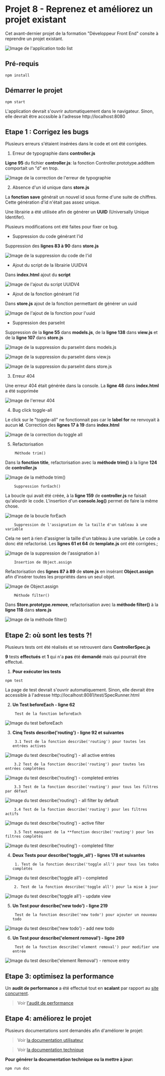 # Projet 8 - Reprenez et améliorez un projet existant

Cet avant-dernier projet de la formation "Développeur Front End" consite à reprendre un projet existant. 

![Image de l'application todo list](./docs/images/todo-welcome.png)

## Pré-requis

```
npm install
```

## Démarrer le projet

```
npm start
```

L'application devrait s'ouvrir automatiquement dans le navigateur. 
Sinon, elle devrait être accssible à l'adresse http://localhost:8080

## Etape 1 : Corrigez les bugs

Plusieurs erreurs s'étaient insérées dans le code et ont été corrigées.

1. Erreur de typographie dans **controller.js**

**Ligne 95** du fichier **controller.js**: la fonction Controller.prototype.addItem comportait un "d" en trop. 

![Image de la correction de l'erreur de typographie](./docs/images/bug_typo_controller.png)

2. Absence d'un id unique dans **store.js**

La **fonction save** générait un nouvel id sous forme d'une suite de chiffres. Cette génération d'id n'était pas assez unique. 

Une librairie a été utilisée afin de générer un **UUID** (Universally Unique Identifer).

Plusieurs modifications ont été faites pour fixer ce bug.

* Suppression du code générant l'id

Suppression des **lignes 83 à 90** dans **store.js**

![Image de la suppression du code de l'id](./docs/images/bug_id_store.png)

* Ajout du script de la librairie UUIDV4

Dans **index.html** ajout du **script**

![Image de l'ajout du script UUIDV4](./docs/images/script_UUIDV4.png)

* Ajout de la fonction générant l'id

Dans **store.js** ajout de la fonction permettant de générer un uuid

![Image de l'ajout de la fonction pour l'uuid](./docs/images/create_uuid.png)

* Suppression des parseInt

Suppression de la **ligne 55** dans **models.js**, de la **ligne 138** dans **view.js** et de la **ligne 107** dans **store.js**

![Image de la suppression du parseInt dans models.js](./docs/images/parseInt_models.png)

![Image de la suppression du parseInt dans view.js](./docs/images/parseInt_view.png)

![Image de la suppression du parseInt dans store.js](./docs/images/parseInt_store.png)

3. Erreur 404

Une erreur 404 était générée dans la console. 
La **ligne 48** dans **index.html** a été supprimée

![Image de l'erreur 404](./docs/images/error404.png)

4. Bug click toggle-all

Le click sur le "toggle-all" ne fonctionnait pas car le **label for** ne renvoyait à aucun **id**. 
Correction des **lignes 17 à 19** dans **index.html**

![Image de la correction du toggle all](./docs/images/toggle-all.png)

5. Refactorisation

        Méthode trim() 

Dans la **fonction title**, refactorisation avec la **méthode trim()** à la ligne **124** de **controller.js**

![Image de la méthode trim()](./docs/images/methode_trim.png)

        Suppression forEach()

La boucle qui avait été créée, à la **ligne 159** de **controller.js** ne faisait qu'alourdir le code. L'insertion d'un **console.log()** permet de faire la même chose. 

![Image de la boucle forEach](./docs/images/forEach.png)

        Suppression de l'assignation de la taille d'un tableau à une variable

Cela ne sert à rien d'assigner la taille d'un tableau à une variable. Le code a donc été refactorisé. Les **lignes 61 et 64** de **template.js** ont été corrigées.; 

![Image de la suppression de l'assignation à l](./docs/images/template.png)

        Insertion de Object.assign

Refactorisation des **lignes 87 à 89** de **store.js** en insérant **Object.assign** afin d'insérer toutes les propriétés dans un seul objet.

![Image de Object.assign](./docs/images/object_assign.png)

        Méthode filter()

Dans **Store.prototype.remove**, refactorisation avec la **méthode filter()** à la **ligne 118** dans **store.js**

![Image de la méthode filter()](./docs/images/filter.png)

## Etape 2: où sont les tests ?!

Plusieurs tests ont été réalisés et se retrouvent dans **ControllerSpec.js**

**9** tests **effectués** et **1** qui n'a **pas** été **demandé** mais qui pourrait être effectué.

1. **Pour exécuter les tests**

```
npm test
```

La page de test devrait s'ouvrir automatiquement. 
Sinon, elle devrait être accessible à l'adresse http://localhost:8081/test/SpecRunner.html

2. **Un Test beforeEach - ligne 62**

        Test de la fonction beforeEach

![Image du test beforeEach](./docs/images/test_beforeEach.png)

3. **Cinq Tests describe('routing') - ligne 92 et suivantes**

        3.1 Test de la fonction describe('routing') pour toutes les entrées actives

![Image du test describe('routing') - all active entries](./docs/images/test_describe_routing_active_entries.png)

        3.2 Test de la fonction describe('routing') pour toutes les entrées complétées

![Image du test describe('routing') - completed entries](./docs/images/test_describe_routing_completed_entries.png)

        3.3 Test de la fonction describe('routing') pour tous les filtres par défaut

![Image du test describe('routing') - all filter by default](./docs/images/test_describe_routing_all_filter_by_default.png)

        3.4 Test de la fonction describe('routing') pour les filtres actifs

![Image du test describe('routing') - active filter](./docs/images/test_describe_routing_active_filter.png)

        3.5 Test manquant de la **fonction describe('routing') pour les filtres complétés

![Image du test describe('routing') - completed filter](./docs/images/test_describe_routing_completed_filter.png)

4. **Deux Tests pour describe('toggle_all') - lignes 178 et suivantes**

        1. Test de la fonction describe('toggle all') pour tous les todos complétés

![Image du test describe('toggle all') - completed](./docs/images/test_describe_toggle_all_completed.png)

        2. Test de la fonction describe('toggle all') pour la mise à jour

![Image du test describe('toggle all') - update view](./docs/images/test_describe_toggle_update_view.png)

5. **Un Test pour describe('new todo') - ligne 219**

        Test de la fonction describe('new todo') pour ajouter un nouveau todo

![Image du test describe('new todo') - add new todo](./docs/images/test_describe_newTodo_add_new_todo.png)

6. **Un Test pour describe('element removal') - ligne 269**

        Test de la fonction describe('element removal') pour modifier une entrée

![Image du test describe('element Removal') - remove entry](./docs/images/test_describe_elementRemoval_remove_entry.png)

## Etape 3: optimisez la performance

Un **audit de performance** a été effectué tout en **scalant** par rapport au [site concurrent](http://todolistme.net/). 

>Voir [l'audit de performance](./docs/images/auditPerformance.pdf)


## Etape 4: améliorez le projet 

Plusieurs documentations sont demandés afin d'améliorer le projet: 

>Voir [la documentation utilisateur](./docs/images/manuel_utilisation.pdf)

>Voir [la documentation technique](https://juliemolla.github.io/P8_OC_todo/jsdoc/app.html)

**Pour générer la documentation technique ou la mettre à jour:**
```
npm run doc
```